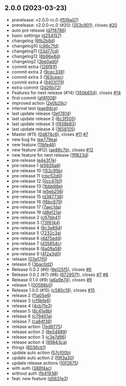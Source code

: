 

## 2.0.0 (2023-03-23)

* prerelease: v2.0.0-rc.0 ([f516a07](https://github.com/nicolascavallin/htestapp/commit/f516a07))
* prerelease: v2.0.0-rc.0 (#20) ([353c901](https://github.com/nicolascavallin/htestapp/commit/353c901)), closes [#20](https://github.com/nicolascavallin/htestapp/issues/20)
* auto pre release ([d7f8786](https://github.com/nicolascavallin/htestapp/commit/d7f8786))
* basic settings ([d254157](https://github.com/nicolascavallin/htestapp/commit/d254157))
* changelog ([6fb2b8d](https://github.com/nicolascavallin/htestapp/commit/6fb2b8d))
* changelog10 ([c96c7fd](https://github.com/nicolascavallin/htestapp/commit/c96c7fd))
* changelog11 ([33d77cd](https://github.com/nicolascavallin/htestapp/commit/33d77cd))
* changelog12 ([6b96e8d](https://github.com/nicolascavallin/htestapp/commit/6b96e8d))
* changelog2 ([3be0ad0](https://github.com/nicolascavallin/htestapp/commit/3be0ad0))
* commit extra ([126f81f](https://github.com/nicolascavallin/htestapp/commit/126f81f))
* commit extra 2 ([9cec338](https://github.com/nicolascavallin/htestapp/commit/9cec338))
* commit extra 3 ([163ceec](https://github.com/nicolascavallin/htestapp/commit/163ceec))
* commit extra 4 ([9403179](https://github.com/nicolascavallin/htestapp/commit/9403179))
* extra commit ([2d26b72](https://github.com/nicolascavallin/htestapp/commit/2d26b72))
* Features for next release (#14) ([350b654](https://github.com/nicolascavallin/htestapp/commit/350b654)), closes [#14](https://github.com/nicolascavallin/htestapp/issues/14)
* first commit ([af4f008](https://github.com/nicolascavallin/htestapp/commit/af4f008))
* improved action ([2e0b26c](https://github.com/nicolascavallin/htestapp/commit/2e0b26c))
* internal test ([eae9dce](https://github.com/nicolascavallin/htestapp/commit/eae9dce))
* last update release ([0ef7814](https://github.com/nicolascavallin/htestapp/commit/0ef7814))
* last update release 2 ([6c3f505](https://github.com/nicolascavallin/htestapp/commit/6c3f505))
* last update release 3 ([f938b83](https://github.com/nicolascavallin/htestapp/commit/f938b83))
* last update release 4 ([1658105](https://github.com/nicolascavallin/htestapp/commit/1658105))
* Master (#11) ([0d874c6](https://github.com/nicolascavallin/htestapp/commit/0d874c6)), closes [#11](https://github.com/nicolascavallin/htestapp/issues/11) [#7](https://github.com/nicolascavallin/htestapp/issues/7)
* new bug fix ([ee779ea](https://github.com/nicolascavallin/htestapp/commit/ee779ea))
* new feature ([11bfe46](https://github.com/nicolascavallin/htestapp/commit/11bfe46))
* new feature (#12) ([ae89c7b](https://github.com/nicolascavallin/htestapp/commit/ae89c7b)), closes [#12](https://github.com/nicolascavallin/htestapp/issues/12)
* new feature for next release ([1ff823d](https://github.com/nicolascavallin/htestapp/commit/1ff823d))
* pre-release ([e4e3f7e](https://github.com/nicolascavallin/htestapp/commit/e4e3f7e))
* pre-release 1 ([e5926a8](https://github.com/nicolascavallin/htestapp/commit/e5926a8))
* pre-release 10 ([152c95b](https://github.com/nicolascavallin/htestapp/commit/152c95b))
* pre-release 11 ([cbc52d0](https://github.com/nicolascavallin/htestapp/commit/cbc52d0))
* pre-release 12 ([0cc47b1](https://github.com/nicolascavallin/htestapp/commit/0cc47b1))
* pre-release 13 ([1bbb98e](https://github.com/nicolascavallin/htestapp/commit/1bbb98e))
* pre-release 14 ([e5eb256](https://github.com/nicolascavallin/htestapp/commit/e5eb256))
* pre-release 15 ([d387736](https://github.com/nicolascavallin/htestapp/commit/d387736))
* pre-release 16 ([f6bc679](https://github.com/nicolascavallin/htestapp/commit/f6bc679))
* pre-release 17 ([7aec1da](https://github.com/nicolascavallin/htestapp/commit/7aec1da))
* pre-release 18 ([d8ef21a](https://github.com/nicolascavallin/htestapp/commit/d8ef21a))
* pre-release 2 ([c67bb41](https://github.com/nicolascavallin/htestapp/commit/c67bb41))
* pre-release 3 ([73f6144](https://github.com/nicolascavallin/htestapp/commit/73f6144))
* pre-release 4 ([8c3e894](https://github.com/nicolascavallin/htestapp/commit/8c3e894))
* pre-release 5 ([7232c3a](https://github.com/nicolascavallin/htestapp/commit/7232c3a))
* pre-release 6 ([dd75ed4](https://github.com/nicolascavallin/htestapp/commit/dd75ed4))
* pre-release 7 ([d35854c](https://github.com/nicolascavallin/htestapp/commit/d35854c))
* pre-release 8 ([6a09a58](https://github.com/nicolascavallin/htestapp/commit/6a09a58))
* pre-release 9 ([4f2a3d0](https://github.com/nicolascavallin/htestapp/commit/4f2a3d0))
* release ([03e17f0](https://github.com/nicolascavallin/htestapp/commit/03e17f0))
* release 0 ([3bac0d2](https://github.com/nicolascavallin/htestapp/commit/3bac0d2))
* Release 0.0.2 (#6) ([9e125f5](https://github.com/nicolascavallin/htestapp/commit/9e125f5)), closes [#6](https://github.com/nicolascavallin/htestapp/issues/6)
* Release 0.0.2 (#7) (#8) ([672957f](https://github.com/nicolascavallin/htestapp/commit/672957f)), closes [#7](https://github.com/nicolascavallin/htestapp/issues/7) [#8](https://github.com/nicolascavallin/htestapp/issues/8)
* Release 0.1.0 (#9) ([a6a9e74](https://github.com/nicolascavallin/htestapp/commit/a6a9e74)), closes [#9](https://github.com/nicolascavallin/htestapp/issues/9)
* release 1 ([00586b0](https://github.com/nicolascavallin/htestapp/commit/00586b0))
* Release 1.0.0 (#15) ([c580c19](https://github.com/nicolascavallin/htestapp/commit/c580c19)), closes [#15](https://github.com/nicolascavallin/htestapp/issues/15)
* release 2 ([f1a05e6](https://github.com/nicolascavallin/htestapp/commit/f1a05e6))
* release 3 ([cf9bfe6](https://github.com/nicolascavallin/htestapp/commit/cf9bfe6))
* release 4 ([4cb7fe3](https://github.com/nicolascavallin/htestapp/commit/4cb7fe3))
* release 5 ([8c41e8b](https://github.com/nicolascavallin/htestapp/commit/8c41e8b))
* release 6 ([c79401a](https://github.com/nicolascavallin/htestapp/commit/c79401a))
* release 7 ([ca84f38](https://github.com/nicolascavallin/htestapp/commit/ca84f38))
* release action ([7ed9775](https://github.com/nicolascavallin/htestapp/commit/7ed9775))
* release action 2 ([8e54889](https://github.com/nicolascavallin/htestapp/commit/8e54889))
* release action 3 ([c3e7d96](https://github.com/nicolascavallin/htestapp/commit/c3e7d96))
* release action 4 ([99843ca](https://github.com/nicolascavallin/htestapp/commit/99843ca))
* things ([8036cb1](https://github.com/nicolascavallin/htestapp/commit/8036cb1))
* update auto action ([57cf00b](https://github.com/nicolascavallin/htestapp/commit/57cf00b))
* update auto action 2 ([f9f3a30](https://github.com/nicolascavallin/htestapp/commit/f9f3a30))
* update release actions ([10f2675](https://github.com/nicolascavallin/htestapp/commit/10f2675))
* with auth ([388f4ac](https://github.com/nicolascavallin/htestapp/commit/388f4ac))
* without auth ([fb41938](https://github.com/nicolascavallin/htestapp/commit/fb41938))
* feat: new feature ([d5631e3](https://github.com/nicolascavallin/htestapp/commit/d5631e3))